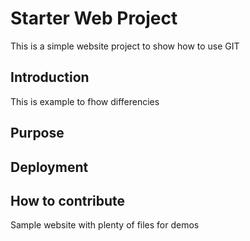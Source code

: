 # Starter Web Project

This is a simple website project to show how to use GIT

## Introduction

This is example to fhow differencies

## Purpose

## Deployment

## How to contribute
Sample website with plenty of files for demos
